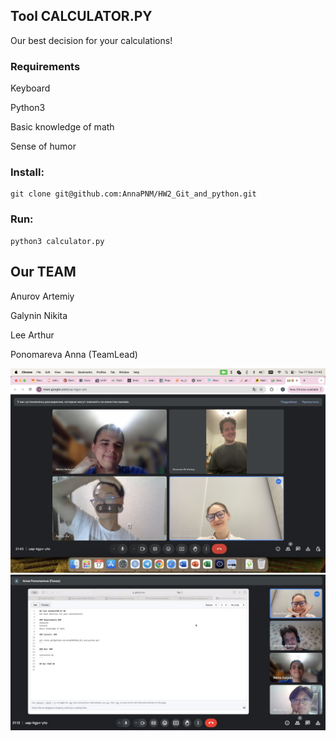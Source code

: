 ## Tool CALCULATOR.PY ##
Our best decision for your calculations! 

### Requirements ###
Keyboard

Python3

Basic knowledge of math

Sense of humor


### Install: ###
```
git clone git@github.com:AnnaPNM/HW2_Git_and_python.git
```

### Run: ###
```
python3 calculator.py
```

## Our TEAM ##
Anurov Artemiy

Galynin Nikita

Lee Arthur

Ponomareva Anna (TeamLead)

![Brain Storm](https://github.com/AnnaPNM/HW2_Git_and_python/blob/HW2_Ponomareva/HW2_Ponomareva/HW2%20Ponomareva_Li_Galynin_Anurov.png)
![Brain Storm](https://github.com/AnnaPNM/HW2_Git_and_python/blob/HW2_Ponomareva/HW2_Ponomareva/photo_2024-09-18_21-14-55.jpg)






